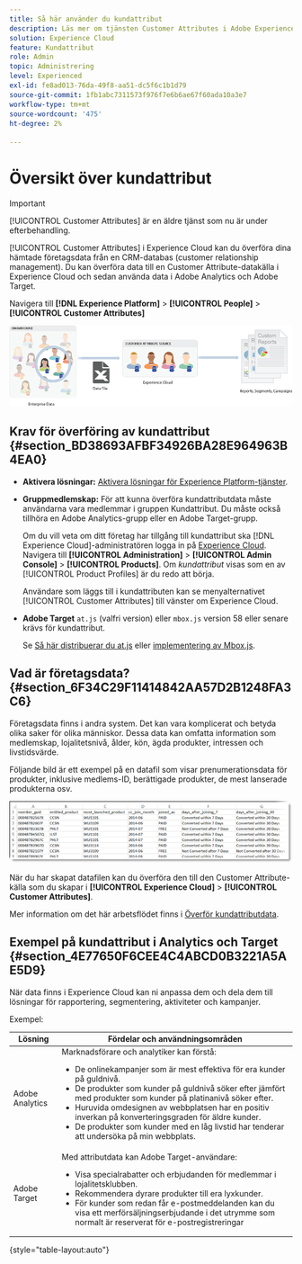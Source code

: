 ```yaml
---
title: Så här använder du kundattribut
description: Läs mer om tjänsten Customer Attributes i Adobe Experience Cloud. Upptäck hur du överför kundattributdata för användning i Adobe Analytics och Adobe Target.
solution: Experience Cloud
feature: Kundattribut
role: Admin
topic: Administrering
level: Experienced
exl-id: fe8ad013-76da-49f8-aa51-dc5f6c1b1d79
source-git-commit: 1fb1abc7311573f976f7e6b6ae67f60ada10a3e7
workflow-type: tm+mt
source-wordcount: '475'
ht-degree: 2%

---
```


# Översikt över kundattribut

>[!IMPORTANT]
>
>[!UICONTROL Customer Attributes] är en äldre tjänst som nu är under efterbehandling.

[!UICONTROL Customer Attributes] i Experience Cloud kan du överföra dina hämtade företagsdata från en CRM-databas (customer relationship management). Du kan överföra data till en Customer Attribute-datakälla i Experience Cloud och sedan använda data i Adobe Analytics och Adobe Target.

Navigera till **[!DNL Experience Platform]** > **[!UICONTROL People]** > **[!UICONTROL Customer Attributes]**

![](assets/custom_reports.png)

## Krav för överföring av kundattribut {#section_BD38693AFBF34926BA28E964963B4EA0}

* **Aktivera lösningar:** [Aktivera lösningar för Experience Platform-tjänster](core-services.md#concept_07ED1D5C64234E77976E6D572E78FB9C).

* **Gruppmedlemskap:** För att kunna överföra kundattributdata måste användarna vara medlemmar i gruppen [ ](admin-getting-started.md#task_3295A85536BF48899A1AB40D207E77E9)Kundattribut. Du måste också tillhöra en Adobe Analytics-grupp eller en Adobe Target-grupp.

   Om du vill veta om ditt företag har tillgång till kundattribut ska [!DNL Experience Cloud]-administratören logga in på [Experience Cloud](https://experience.adobe.com). Navigera till **[!UICONTROL Administration]** > **[!UICONTROL Admin Console]** > **[!UICONTROL Products]**. Om *kundattribut* visas som en av [!UICONTROL Product Profiles] är du redo att börja.

   Användare som läggs till i kundattributen kan se menyalternativet [!UICONTROL Customer Attributes] till vänster om Experience Cloud.

* **Adobe Target** `at.js`  (valfri version) eller  `mbox.js` version 58 eller senare krävs för kundattribut.

   Se [Så här distribuerar du at.js](https://experienceleague.adobe.com/docs/target/using/implement-target/client-side/deploy-at-js/how-to-deployatjs.html?lang=en) eller [implementering av Mbox.js](https://experienceleague.adobe.com/docs/target/using/implement-target/client-side/mbox-implement/mbox-download.html?lang=en).

## Vad är företagsdata? {#section_6F34C29F11414842AA57D2B1248FA3C6}

Företagsdata finns i andra system. Det kan vara komplicerat och betyda olika saker för olika människor. Dessa data kan omfatta information som medlemskap, lojalitetsnivå, ålder, kön, ägda produkter, intressen och livstidsvärde.

Följande bild är ett exempel på en datafil som visar prenumerationsdata för produkter, inklusive medlems-ID, berättigade produkter, de mest lanserade produkterna osv.

![](assets/01_crs_usecase.png)

När du har skapat datafilen kan du överföra den till den Customer Attribute-källa som du skapar i **[!UICONTROL Experience Cloud]** > **[!UICONTROL Customer Attributes]**.

Mer information om det här arbetsflödet finns i [Överför kundattributdata](t-crs-usecase.md#task_BCC327B2A0EF4A1BBB2934013AB92B78).

## Exempel på kundattribut i Analytics och Target {#section_4E77650F6CEE4C4ABCD0B3221A5AE5D9}

När data finns i Experience Cloud kan ni anpassa dem och dela dem till lösningar för rapportering, segmentering, aktiviteter och kampanjer.

Exempel:

| Lösning | Fördelar och användningsområden |
|--- |--- |
| Adobe Analytics | Marknadsförare och analytiker kan förstå:<ul><li>De onlinekampanjer som är mest effektiva för era kunder på guldnivå.</li><li>De produkter som kunder på guldnivå söker efter jämfört med produkter som kunder på platinanivå söker efter.</li><li>Huruvida omdesignen av webbplatsen har en positiv inverkan på konverteringsgraden för äldre kunder.</li><li>De produkter som kunder med en låg livstid har tenderar att undersöka på min webbplats.</li></ul> |
| Adobe Target | Med attributdata kan Adobe Target-användare:<ul><li>Visa specialrabatter och erbjudanden för medlemmar i lojalitetsklubben.</li><li>Rekommendera dyrare produkter till era lyxkunder.</li><li>För kunder som redan får e-postmeddelanden kan du visa ett merförsäljningserbjudande i det utrymme som normalt är reserverat för e-postregistreringar</li></ul> |

{style=&quot;table-layout:auto&quot;}
